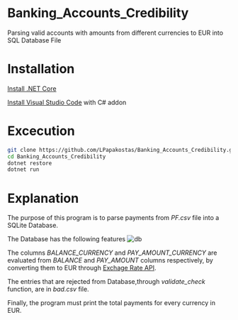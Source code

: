 # Banking_Accounts_Credibility
Parsing valid accounts with amounts from different currencies to EUR  into SQL Database File
# Installation
[Install .NET Core](https://docs.microsoft.com/en-us/dotnet/core/install/linux-package-manager-ubuntu-1904)

[Install Visual Studio Code](https://code.visualstudio.com/) with C# addon
# Excecution
```bash
git clone https://github.com/LPapakostas/Banking_Accounts_Credibility.git
cd Banking_Accounts_Credibility
dotnet restore
dotnet run
```
# Explanation
The purpose of this program is to parse payments from _PF.csv_ file into a SQLite Database.

The Database has the following features 
![db](https://user-images.githubusercontent.com/42965639/71018451-2f45aa00-2101-11ea-8c74-72552cd1b7f9.png)

The columns *BALANCE_CURRENCY* and *PAY_AMOUNT_CURRENCY* are evaluated from *BALANCE* and *PAY_AMOUNT* columns respectively, by converting them to EUR through [Exchage Rate API](https://exchangeratesapi.io/).

The entries that are rejected from Database,through _validate_check_ function, are in _bad.csv_ file.

Finally, the program must print the total payments for every currency in EUR. 
